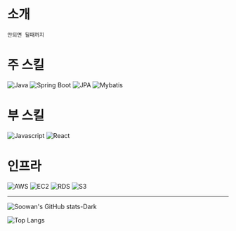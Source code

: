 # 소개
```
안되면 될때까지
```

# 주 스킬

![Java](https://shields.io/badge/java-black?logo=java&style=for-the-badge%22)
![Spring Boot](https://shields.io/badge/springboot-black?logo=spring&style=for-the-badge%22)
![JPA](https://shields.io/badge/jpa-black?logo=jpa&style=for-the-badge%22)
![Mybatis](https://shields.io/badge/mybatis-black?logo=jpa&style=for-the-badge%22)

# 부 스킬

![Javascript](https://shields.io/badge/javascript-black?logo=javascript&style=for-the-badge%22)
![React](https://shields.io/badge/react-black?logo=react&style=for-the-badge%22)

# 인프라
![AWS](https://shields.io/badge/aws-black?logo=aws&style=for-the-badge%22)
![EC2](https://shields.io/badge/ec2-black?logo=ec2&style=for-the-badge%22)
![RDS](https://shields.io/badge/rds-black?logo=rds&style=for-the-badge%22)
![S3](https://shields.io/badge/s3-black?logo=s3&style=for-the-badge%22)

<hr/>

![Soowan's GitHub stats-Dark](https://github-readme-stats.vercel.app/api?username=soowan95&show_icons=true&theme=dark#gh-dark-mode-only)

![Top Langs](https://github-readme-stats.vercel.app/api/top-langs/?username=soowan95&theme=dark)
